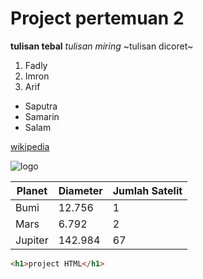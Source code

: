 # Project pertemuan 2

**tulisan tebal**
*tulisan miring*
~tulisan dicoret~

1. Fadly
2. Imron
3. Arif

- Saputra
- Samarin
- Salam

[wikipedia](https://www.wikipedia.org/)

![logo](https://1.bp.blogspot.com/-ZbCFllBWjHU/XdvtFY1izPI/AAAAAAAADdY/3KF7BOmxZW0vzSu8K26x2AerDBlGGHw0gCLcBGAsYHQ/s1600/Gambar%2BYang%2BPaling%2BDisukai%2BRamai%2B%25284%2529.jpg)

| Planet | Diameter | Jumlah Satelit |
| ------- | -------- | -------------- |
| Bumi | 12.756 | 1 |
| Mars | 6.792 | 2 |
| Jupiter | 142.984 | 67 |

```html
<h1>project HTML</h1>
```